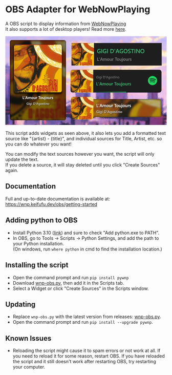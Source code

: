 # OBS Adapter for WebNowPlaying

A OBS script to display information from [WebNowPlaying](https://github.com/keifufu/WebNowPlaying)  
It also supports a lot of desktop players! Read more [here](https://wnp.keifufu.dev/desktop-players).

![widgets](./images/widgets.jpg)

This script adds widgets as seen above, it also lets you add a formatted text source like "{artist} - {title}", and individual sources for Title, Artist, etc. so you can do whatever you want!

You can modify the text sources however you want, the script will only update the text.  
If you delete a source, it will stay deleted until you click "Create Sources" again.

## Documentation

Full and up-to-date documentation is available at:  
https://wnp.keifufu.dev/obs/getting-started

## Adding python to OBS

- Install Python 3.10 ([link](https://www.python.org/downloads/release/python-31010/)) and sure to check "Add python.exe to PATH".
- In OBS, go to Tools -> Scripts -> Python Settings, and add the path to your Python installation.  
  (On windows, run `where python` in cmd to find the installation location.)

## Installing the script

- Open the command prompt and run `pip install pywnp`
- Download [wnp-obs.py](https://github.com/keifufu/WebNowPlaying-OBS/releases/latest/download/wnp-obs.py), then add it in the Scripts tab.
- Select a Widget or click "Create Sources" in the Scripts window.

## Updating

- Replace `wnp-obs.py` with the latest version from releases: [wnp-obs.py](https://github.com/keifufu/WebNowPlaying-OBS/releases/latest/download/wnp-obs.py).
- Open the command prompt and run `pip install --upgrade pywnp`.

## Known Issues

- Reloading the script might cause it to spam errors or not work at all.
  If you need to reload it for some reason, restart OBS.
  If you have reloaded the script and it still doesn't work after restarting OBS, try restarting your computer.
